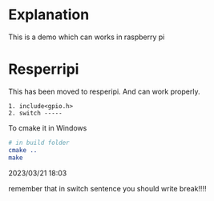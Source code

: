 # Explanation

This is a demo which can works in raspberry pi

# Resperripi
This has been moved to resperipi. And can work properly.

~~~text
1. include<gpio.h>
2. switch -----
~~~

To cmake it in Windows

~~~cmake
# in build folder
cmake .. 
make
~~~

2023/03/21 18:03

remember that in switch sentence you should write break!!!!
